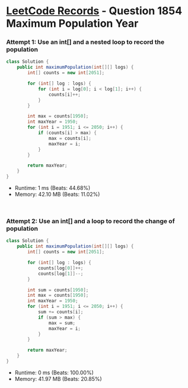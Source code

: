 # [LeetCode Records](../../README.md) - Question 1854 Maximum Population Year

### Attempt 1: Use an int[] and a nested loop to record the population
```java
class Solution {
    public int maximumPopulation(int[][] logs) {
        int[] counts = new int[2051];

        for (int[] log : logs) {
            for (int i = log[0]; i < log[1]; i++) {
                counts[i]++;
            }
        }

        int max = counts[1950];
        int maxYear = 1950;
        for (int i = 1951; i <= 2050; i++) {
            if (counts[i] > max) {
                max = counts[i];
                maxYear = i;
            }
        }

        return maxYear;
    }
}
```
- Runtime: 1 ms (Beats: 44.68%)
- Memory: 42.10 MB (Beats: 11.02%)

<br>

### Attempt 2: Use an int[] and a loop to record the change of population
```java
class Solution {
    public int maximumPopulation(int[][] logs) {
        int[] counts = new int[2051];

        for (int[] log : logs) {
            counts[log[0]]++;
            counts[log[1]]--;
        }

        int sum = counts[1950];
        int max = counts[1950];
        int maxYear = 1950;
        for (int i = 1951; i <= 2050; i++) {
            sum += counts[i];
            if (sum > max) {
                max = sum;
                maxYear = i;
            }
        }

        return maxYear;
    }
}
```
- Runtime: 0 ms (Beats: 100.00%)
- Memory: 41.97 MB (Beats: 20.85%)

<br>
